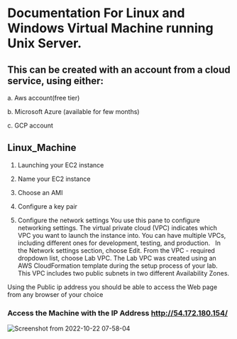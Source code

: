 
# Documentation For Linux and Windows Virtual Machine running Unix Server.

## This can be created with an account from a cloud service, using either:
a. Aws account(free tier)

b. Microsoft Azure (available for few months)

c. GCP account 


## Linux_Machine 

1. Launching your EC2 instance

2. Name your EC2 instance

3. Choose an AMI

4. Configure a key pair

5. Configure the network settings
  You use this pane to configure networking settings.
  The virtual private cloud (VPC) indicates which VPC you want to launch the instance into. You can have multiple VPCs, including different ones for development, testing, and production.
 
  In the Network settings section, choose Edit.
  From the VPC - required dropdown list, choose Lab VPC.
  The Lab VPC was created using an AWS CloudFormation template during the setup process of your lab. This VPC includes two public subnets in two different Availability Zones.

Using the Public ip address  you should be able to access the Web page from any browser of your choice


### Access the Machine with the IP Address  http://54.172.180.154/
![Screenshot from 2022-10-22 07-58-04](https://user-images.githubusercontent.com/44731076/197325298-22ec7e13-7445-4779-8ddf-d2f8fad6f9f4.png)
